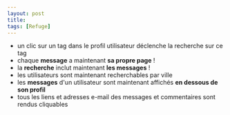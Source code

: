 ```yaml
---
layout: post
title:
tags: [Refuge]
---
```


- un clic sur un tag dans le profil utilisateur déclenche la recherche sur ce tag
- chaque **message** a maintenant **sa propre page** !
- la **recherche** inclut maintenant **les messages** !
- les utilisateurs sont maintenant recherchables par ville
- les **messages** d'un utilisateur sont maintenant affichés **en dessous de son profil**
- tous les liens et adresses e-mail des messages et commentaires sont rendus cliquables
